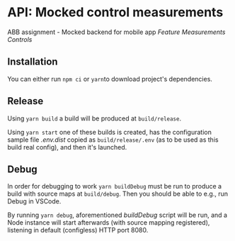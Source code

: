 # API: Mocked control measurements

ABB assignment - Mocked backend for mobile app *Feature Measurements Controls*


## Installation

You can either run ```npm ci``` or ```yarn```to download project's dependencies.



## Release

Using ```yarn build``` a build will be produced at ```build/release```.

Using ```yarn start``` one of these builds is created, has the configuration sample file *.env.dist*
copied as ```build/release/.env``` (as to be used as this build real config), and then it's launched.



## Debug

In order for debugging to work ```yarn buildDebug``` must be run to produce a build with source maps 
at ```build/debug```. Then you should be able to e.g., run Debug in VSCode.

By running ```yarn debug```, aforementioned *buildDebug* script will be run, and a Node instance will
start afterwards (with source mapping registered), listening in default (configless) HTTP port 8080.
